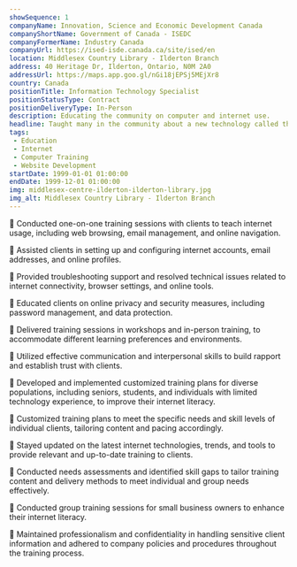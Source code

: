 ```yaml
---
showSequence: 1
companyName: Innovation, Science and Economic Development Canada
companyShortName: Government of Canada - ISEDC
companyFormerName: Industry Canada
companyUrl: https://ised-isde.canada.ca/site/ised/en
location: Middlesex Country Library - Ilderton Branch
address: 40 Heritage Dr, Ilderton, Ontario, N0M 2A0
addressUrl: https://maps.app.goo.gl/nGi18jEPSj5MEjXr8
country: Canada
positionTitle: Information Technology Specialist
positionStatusType: Contract
positionDeliveryType: In-Person
description: Educating the community on computer and internet use.
headline: Taught many in the community about a new technology called the Internet and other technology to enhance their lives. Industry Canada (now called Innovation, Science & Economic Development Canada) administrated the program. The contract was renewed 3 times.
tags:
 - Education
 - Internet
 - Computer Training
 - Website Development
startDate: 1999-01-01 01:00:00
endDate: 1999-12-01 01:00:00
img: middlesex-centre-ilderton-ilderton-library.jpg
img_alt: Middlesex Country Library - Ilderton Branch
---
```


🔸 Conducted one-on-one training sessions with clients to teach internet usage, including web browsing, email management, and online navigation.

🔸 Assisted clients in setting up and configuring internet accounts, email addresses, and online profiles.

🔸 Provided troubleshooting support and resolved technical issues related to internet connectivity, browser settings, and online tools.

🔸 Educated clients on online privacy and security measures, including password management, and data protection.

🔸 Delivered training sessions in workshops and in-person training, to accommodate different learning preferences and environments.

🔸 Utilized effective communication and interpersonal skills to build rapport and establish trust with clients.

🔸 Developed and implemented customized training plans for diverse populations, including seniors, students, and individuals with limited technology experience, to improve their internet literacy.

🔸 Customized training plans to meet the specific needs and skill levels of individual clients, tailoring content and pacing accordingly.

🔸 Stayed updated on the latest internet technologies, trends, and tools to provide relevant and up-to-date training to clients.

🔸 Conducted needs assessments and identified skill gaps to tailor training content and delivery methods to meet individual and group needs effectively.

🔸 Conducted group training sessions for small business owners to enhance their internet literacy.

🔸 Maintained professionalism and confidentiality in handling sensitive client information and adhered to company policies and procedures throughout the training process.
